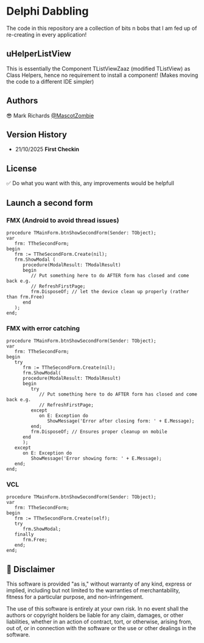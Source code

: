 # Delphi Dabbling
The code in this repository are a collection of bits n bobs that I am fed up of re-creating in every application!

## uHelperListView
This is essentially the Component TListViewZaaz (modified TListView) as Class Helpers, hence no requirement to install a component! (Makes moving the code to a different IDE simpler)

## Authors
😎 Mark Richards [@MascotZombie](https://thezombiecoders.co.uk)

## Version History
* 21/10/2025 **First Checkin**

## License
✅ Do what you want with this, any improvements would be helpfull

## Launch a second form

### FMX (Android to avoid thread issues)
```delphi
procedure TMainForm.btnShowSecondForm(Sender: TObject);
var
   frm: TTheSecondForm;
begin
   frm := TTheSecondForm.Create(nil);
   frm.ShowModal (
      procedure(ModalResult: TModalResult)
      begin
         // Put something here to do AFTER form has closed and come back e.g.
         // RefreshFirstPage;
         frm.DisposeOf; // let the device clean up properly (rather than frm.Free)
      end
   );
end;
```

### FMX with error catching
```delphi
procedure TMainForm.btnShowSecondForm(Sender: TObject);
var
   frm: TTheSecondForm;
begin
   try
      frm := TTheSecondForm.Create(nil);
      frm.ShowModal(
      procedure(ModalResult: TModalResult)
      begin
         try
            // Put something here to do AFTER form has closed and come back e.g.
            // RefreshFirstPage;
         except
            on E: Exception do
               ShowMessage('Error after closing form: ' + E.Message);
         end;
         frm.DisposeOf; // Ensures proper cleanup on mobile
      end
      );
   except
      on E: Exception do
         ShowMessage('Error showing form: ' + E.Message);
   end;
end;
```

### VCL
```delphi
procedure TMainForm.btnShowSecondForm(Sender: TObject);
var
   frm: TTheSecondForm;
begin
   frm := TTheSecondForm.Create(self);
   try
      frm.ShowModal;
   finally
      frm.Free;
   end;
end;
```

## 💬 Disclaimer
This software is provided "as is," without warranty of any kind, express or implied, including but not limited to the warranties of merchantability, fitness for a particular purpose, and non-infringement.

The use of this software is entirely at your own risk. In no event shall the authors or copyright holders be liable for any claim, damages, or other liabilities, whether in an action of contract, tort, or otherwise, arising from, out of, or in connection with the software or the use or other dealings in the software.
